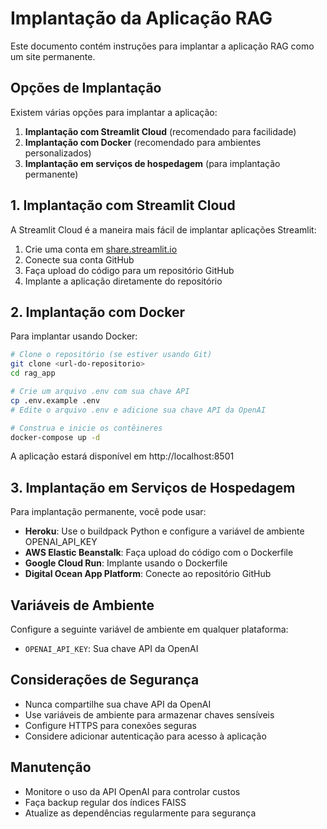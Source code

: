 # Implantação da Aplicação RAG

Este documento contém instruções para implantar a aplicação RAG como um site permanente.

## Opções de Implantação

Existem várias opções para implantar a aplicação:

1. **Implantação com Streamlit Cloud** (recomendado para facilidade)
2. **Implantação com Docker** (recomendado para ambientes personalizados)
3. **Implantação em serviços de hospedagem** (para implantação permanente)

## 1. Implantação com Streamlit Cloud

A Streamlit Cloud é a maneira mais fácil de implantar aplicações Streamlit:

1. Crie uma conta em [share.streamlit.io](https://share.streamlit.io/)
2. Conecte sua conta GitHub
3. Faça upload do código para um repositório GitHub
4. Implante a aplicação diretamente do repositório

## 2. Implantação com Docker

Para implantar usando Docker:

```bash
# Clone o repositório (se estiver usando Git)
git clone <url-do-repositorio>
cd rag_app

# Crie um arquivo .env com sua chave API
cp .env.example .env
# Edite o arquivo .env e adicione sua chave API da OpenAI

# Construa e inicie os contêineres
docker-compose up -d
```

A aplicação estará disponível em http://localhost:8501

## 3. Implantação em Serviços de Hospedagem

Para implantação permanente, você pode usar:

- **Heroku**: Use o buildpack Python e configure a variável de ambiente OPENAI_API_KEY
- **AWS Elastic Beanstalk**: Faça upload do código com o Dockerfile
- **Google Cloud Run**: Implante usando o Dockerfile
- **Digital Ocean App Platform**: Conecte ao repositório GitHub

## Variáveis de Ambiente

Configure a seguinte variável de ambiente em qualquer plataforma:

- `OPENAI_API_KEY`: Sua chave API da OpenAI

## Considerações de Segurança

- Nunca compartilhe sua chave API da OpenAI
- Use variáveis de ambiente para armazenar chaves sensíveis
- Configure HTTPS para conexões seguras
- Considere adicionar autenticação para acesso à aplicação

## Manutenção

- Monitore o uso da API OpenAI para controlar custos
- Faça backup regular dos índices FAISS
- Atualize as dependências regularmente para segurança
